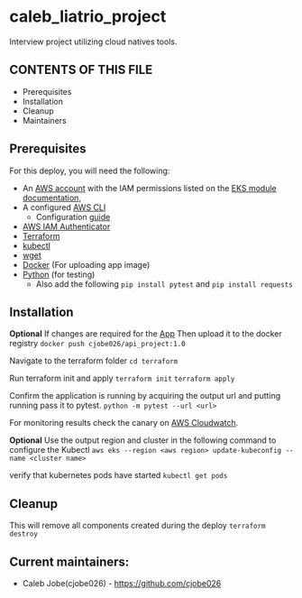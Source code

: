 # caleb_liatrio_project
Interview project utilizing cloud natives tools.

CONTENTS OF THIS FILE
---------------------
 * Prerequisites
 * Installation
 * Cleanup
 * Maintainers

## Prerequisites

For this deploy, you will need the following:

-   An  [AWS account](https://portal.aws.amazon.com/billing/signup?nc2=h_ct&src=default&redirect_url=https%3A%2F%2Faws.amazon.com%2Fregistration-confirmation#/start)  with the IAM permissions listed on the  [EKS module documentation](https://github.com/terraform-aws-modules/terraform-aws-eks/blob/master/docs/iam-permissions.md),
-   A configured [AWS CLI](https://aws.amazon.com/cli/)
	- Configuration [guide](https://docs.aws.amazon.com/cli/latest/userguide/cli-configure-quickstart.html)
-   [AWS IAM Authenticator](https://docs.aws.amazon.com/eks/latest/userguide/install-aws-iam-authenticator.html)
- [Terraform](https://www.terraform.io/downloads.html)
-   [kubectl](https://learn.hashicorp.com/tutorials/terraform/eks#kubectl)
-   [wget](https://www.gnu.org/software/wget/)
-   [Docker](https://docs.docker.com/get-docker/) (For uploading app image)
-   [Python](https://www.python.org/downloads/) (for testing)
	-  Also add the following `pip install pytest` and `pip install requests`
## Installation
**Optional**
If changes are required for the [App](https://github.com/cjobe026/caleb_liatrio_project/tree/main/docker)
Then upload it to the docker registry
`docker push cjobe026/api_project:1.0`

Navigate to the terraform folder
`cd terraform`

Run terraform init and apply
`terraform init`
`terraform apply`

Confirm the application is running by acquiring the output url and putting running pass it to pytest.
`python -m pytest --url <url>`

For monitoring results check the canary on [AWS Cloudwatch](https://aws.amazon.com/cloudwatch/).

**Optional**
Use the output region and cluster in the following command to configure the Kubectl
`aws eks --region <aws region> update-kubeconfig --name <cluster name>`

verify that kubernetes pods have started
`kubectl get pods`

## Cleanup
This will remove all components created during the deploy
`terraform destroy`

 ## Current maintainers:
 * Caleb Jobe(cjobe026) - https://github.com/cjobe026
